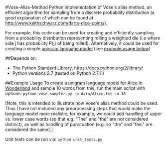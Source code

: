 #Vose-Alias-Method
Python implementation of Vose's alias method, an efficient algorithm for sampling from a discrete probability distribution (a good explanation of which can be found at http://www.keithschwarz.com/darts-dice-coins/).

For example, this code can be used for creating and efficiently sampling from a probability distribution representing rolling a weighted die (i.e where side j has probability P(j) of being rolled). Alternatively, it could be used for creating a simple [unigram language model](https://en.wikipedia.org/wiki/Language_model#Unigram_models) (see [example usage below](#example-usage))

##<a name="depends-on">Depends on:</a>
- The Python Standard Library, https://docs.python.org/2/library/
- Python versions 2.7 (tested on Python 2.7.11)

##<a name="example-usage">Example Usage</a>
To create a [unigram language model](https://en.wikipedia.org/wiki/Language_model#Unigram_models) for [Alice in Wonderland](http://www.gutenberg.org/cache/epub/11/pg11.txt) and sample 10 words from this, run the main script with options:
```python vose_sampler.py -p data/Alice.txt -n 10```

[Note, this is intended to illustrate how Vose's alias method could be used. Thus I have not included any preprocessing steps that would make the language model more realistic; for example, we could add handling of upper vs. lower case words (so that e.g. "The" and "the" are not considered distinct), as well as handling of punctuation (e.g. so "the" and "the." are considered the same).]

Unit tests can be run via:
```python unit_tests.py```
